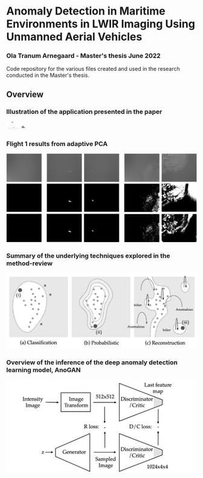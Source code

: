 # Anomaly Detection in Maritime Environments in LWIR Imaging Using Unmanned Aerial Vehicles
### Ola Tranum Arnegaard - Master's thesis June 2022

Code repository for the various files created and used in the research conducted in the Master's thesis.

## Overview

### Illustration of the application presented in the paper
<img src="./Figures/Application.png" width="50" >

### Flight 1 results from adaptive PCA
![](./Figures/PCA_Adaptive_Flight1.png)

### Summary of the underlying techniques explored in the method-review
![](./Figures/AD_groups.png)

### Overview of the inference of the deep anomaly detection learning model, AnoGAN
![](./Figures/AnoGAN_inference.png)
